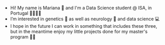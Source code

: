 - Hi! My name is Mariana 🌻 and I'm a Data Science student @ ISA, in Portugal 👩🏻‍💻🌱
- I’m interested in genetics 🧬 as well as neurology 🧠 and data science 💻
- I hope in the future I can work in something that includes these three, but in the meantime enjoy my little projects done for my master's program 🤍✨


